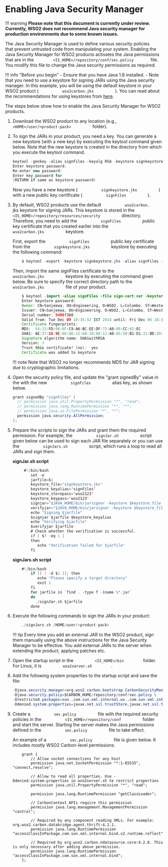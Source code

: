 # Enabling Java Security Manager

!!! warning
    **Please note that this document is currently under review. Currently,
    WSO2 does not recommend Java security manager for production
    environments due to some known issues.**
    

The Java Security Manager is used to define various security policies
that prevent untrusted code from manipulating your system. Enabling the
Java Security Manager for WSO2 products activates the Java permissions
that are in the
`         <IS_HOME>/repository/conf/sec.policy        ` file. You
modify this file to change the Java security permissions as required.

!!! info "Before you begin"
    -   Ensure that you have Java 1.8 installed.
    -   Note that you need to use a keystore for signing JARs using the Java
        security manager. In this example, you will be using the default
        keystore in your WSO2 product (
        `           wso2carbon.jks          ` ). You can read about the
        recommendations for using keystores from
        [here](../../administer/using-asymmetric-encryption#recommendations-for-setting-up-keystores-in-wso2-products).

The steps below show how to enable the Java Security Manager for WSO2
products.

1.  Download the WSO2 product to any location (e.g.,
    `           <HOME>/user/<product-pack>          ` folder).

2.  To sign the JARs in your product, you need a key. You can generate a
    new keystore (with a new key) by executing the keytool command given
    below. Note that the new keystore is created in the directory from
    which you execute the keytool command.

    ``` java
    keytool -genkey -alias signFiles -keyalg RSA -keystore signkeystore.jks -validity 3650 -dname "CN=Sanjeewa,OU=Engineering, O=WSO2, L=Colombo, ST=Western, C=LK"
    Enter keystore password:  
    Re-enter new password:
    Enter key password for
    (RETURN if same as keystore password)
    ```

    Now you have a new keystore (
    `           signkeystore.jks          ` ) with a new public key
    certificate ( `           signFiles          ` ).

3.  By default, WSO2 products use the default
    `           wso2carbon.          ` jks keystore for signing JARs.
    This keystore is stored in the
    `           <IS_HOME>/repository/resources/security          `
    directory. Therefore, you need to add the
    `           signFiles          ` public key certificate that you
    created earlier into the `           wso2carbon.jks          `
    keystore.

    First, export the `           signFiles          ` public key
    certificate from the `           signkeystore.jks          `
    keystore by executing the following command:

    ``` java
        $ keytool -export -keystore signkeystore.jks -alias signFiles -file sign-cert.cer 
    ```

    Then, import the same signFiles certificate to the
    `           wso2carbon.jks          ` keystore by executing the
    command given below. Be sure to specify the correct directory path
    to the `           wso2carbon.jks          ` file of your product.

    ``` java
        $ keytool -import -alias signFiles -file sign-cert.cer -keystore <PATH_to_PRODUCT_HOME>/repository/resources/security/wso2carbon.jks
        Enter keystore password:  
        Owner: CN=Sanjeewa, OU=Engineering, O=WSO2, L=Colombo, ST=Western, C=LK
        Issuer: CN=Sanjeewa, OU=Engineering, O=WSO2, L=Colombo, ST=Western, C=LK
        Serial number: 5486f3b0
        Valid from: Tue Dec 09 18:35:52 IST 2014 until: Fri Dec 06 18:35:52 IST 2024
        Certificate fingerprints:
        MD5:  54:13:FD:06:6F:C9:A6:BC:EE:DF:73:A9:88:CC:02:EC
        SHA1: AE:37:2A:9E:66:86:12:68:28:88:12:A0:85:50:B1:D1:21:BD:49:52
        Signature algorithm name: SHA1withRSA
        Version: 3
        Trust this certificate? [no]:  yes
        Certificate was added to keystore
    ```

    !!! note
        Note that WSO2 no longer recommends MD5 for JAR signing due to
        cryptographic limitations.
    

4.  Open the security policy file, and update the "grant signedBy" value
    in the with the new `           signFiles          ` alias key, as
    shown below.

    ``` java
    grant signedBy "signFiles" {
      // permission java.util.PropertyPermission "*", "read";
      // permission java.lang.RuntimePermission "*", "*";
      // permission java.io.FilePermission "*", "*";
      permission java.security.AllPermission;
    };
    ```

5.  Prepare the scripts to sign the JARs and grant them the required
    permission. For example, the `           signJar.sh          `
    script given below can be used to sign each JAR file separately or
    you can use the `           signJars.sh          ` script, which
    runs a loop to read all JARs and sign them.

    **signJar.sh script**

    ``` java
         #!/bin/bash
            set -e
            jarfile=$1
            keystore_file="signkeystore.jks"
            keystore_keyalias='signFiles'
            keystore_storepass='wso2123'
            keystore_keypass='wso2123'
            signjar="$JAVA_HOME/bin/jarsigner -keystore $keystore_file -storepass $keystore_storepass -keypass $keystore_keypass"
            verifyjar="$JAVA_HOME/bin/jarsigner -keystore $keystore_file -verify"
            echo "Signing $jarfile"
            $signjar $jarfile $keystore_keyalias
            echo "Verifying $jarfile"
            $verifyjar $jarfile
            # Check whether the verification is successful.
            if [ $? -eq 1 ]
            then
               echo "Verification failed for $jarfile"
            fi
    ```

    **signJars.sh script**

    ``` java
        #!/bin/bash
            if [[ ! -d $1 ]]; then
               echo "Please specify a target directory"
               exit 1
            fi
            for jarfile in `find . -type f -iname \*.jar`
            do
              ./signJar.sh $jarfile
            done 
    ```

6.  Execute the following commands to sign the JARs in your product:

    ``` java
        ./signJars.sh /HOME/user/<product-pack>
    ```

    !!! tip
        Every time you add an external JAR to the WSO2 product, sign them
        manually using the above instructions for the Java Security Manager
        to be effective. You add external JARs to the server when extending
        the product, applying patches etc.
    

7.  Open the startup script in the
    `          <IS_HOME>/bin         ` folder. For Linux, it is
    `          wso2server.sh         ` .
8.  Add the following system properties to the startup script and save
    the file:

    ``` java
    -Djava.security.manager=org.wso2.carbon.bootstrap.CarbonSecurityManager \
    -Djava.security.policy=$CARBON_HOME/repository/conf/sec.policy \
    -Drestricted.packages=sun.,com.sun.xml.internal.ws.,com.sun.xml.internal.bind.,com.sun.imageio.,org.wso2.carbon. \
    -Ddenied.system.properties=javax.net.ssl.trustStore,javax.net.ssl.trustStorePassword,denied.system.properties \
    ```

9.  Create a `           sec.policy          ` file with the required
    security policies in the
    `           <IS_HOME>/repository/conf          ` folder and
    start the server. Starting the server makes the Java permissions
    defined in the `           sec.policy          ` file to take
    effect.

    An example of a `           sec.policy          ` file is given
    below. It includes mostly WSO2 Carbon-level permissions.

    ``` text
        grant {
            // Allow socket connections for any host
            permission java.net.SocketPermission "*:1-65535", "connect,resolve";
           
            // Allow to read all properties. Use -Ddenied.system.properties in wso2server.sh to restrict properties
            permission java.util.PropertyPermission "*", "read";
               
            permission java.lang.RuntimePermission "getClassLoader";
               
            // CarbonContext APIs require this permission
            permission java.lang.management.ManagementPermission "control";
           
            // Required by any component reading XMLs. For example: org.wso2.carbon.databridge.agent.thrift:4.2.1.
            permission java.lang.RuntimePermission "accessClassInPackage.com.sun.xml.internal.bind.v2.runtime.reflect";
           
            // Required by org.wso2.carbon.ndatasource.core:4.2.0. This is only necessary after adding above permission. 
            permission java.lang.RuntimePermission "accessClassInPackage.com.sun.xml.internal.bind";
        };
    ```
